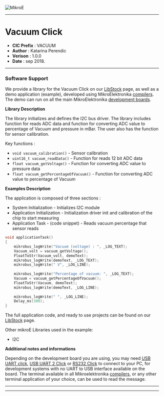 ![MikroE](http://www.mikroe.com/img/designs/beta/logo_small.png)

---

# Vacuum Click

- **CIC Prefix**  : VACUUM
- **Author**      : Katarina Perendic
- **Verison**     : 1.0.0
- **Date**        : sep 2018.

---

### Software Support

We provide a library for the Vacuum Click on our [LibStock](https://libstock.mikroe.com/projects/view/2572/vacuum-click) 
page, as well as a demo application (example), developed using MikroElektronika 
[compilers](http://shop.mikroe.com/compilers). The demo can run on all the main 
MikroElektronika [development boards](http://shop.mikroe.com/development-boards).

**Library Description**

The library initializes and defines the I2C bus driver.
The library includes function for reads ADC data and function for converting ADC value to percentage of Vacuum and pressure in mBar.
The user also has the function for sensor calibration.

Key functions :

- ``` void vacuum_calibration() ``` - Sensor calibration
- ``` uint16_t vacuum_readData() ``` - Function for reads 12 bit ADC data
- ``` float vacuum_getVoltage() ``` - Function for converting ADC value to pressure data
- ``` float vacuum_getPercentageOfVacuum() ``` - Function for converting ADC value to percentage of Vacuum

**Examples Description**

The application is composed of three sections :

- System Initialization - Initializes I2C module
- Application Initialization - Initialization driver init and calibration of the chip to start measuring
- Application Task - (code snippet) - Reads vacuum percentage that sensor reads


```.c
void applicationTask()
{
    mikrobus_logWrite("Vacuum (voltage) : ", _LOG_TEXT);
    Vacuum_volt = vacuum_getVoltage();
    FloatToStr(Vacuum_volt, demoText);
    mikrobus_logWrite(demoText, _LOG_TEXT);
    mikrobus_logWrite(" V", _LOG_LINE);
    
    mikrobus_logWrite("Percentage of vacuum: ", _LOG_TEXT);
    Vacuum = vacuum_getPercentageOfVacuum();
    FloatToStr(Vacuum, demoText);
    mikrobus_logWrite(demoText, _LOG_LINE);
    
    mikrobus_logWrite(" ", _LOG_LINE);
    Delay_ms(300);
}
```

The full application code, and ready to use projects can be found on our 
[LibStock](https://libstock.mikroe.com/projects/view/2572/vacuum-click) page.

Other mikroE Libraries used in the example:

- I2C

**Additional notes and informations**

Depending on the development board you are using, you may need 
[USB UART click](http://shop.mikroe.com/usb-uart-click), 
[USB UART 2 Click](http://shop.mikroe.com/usb-uart-2-click) or 
[RS232 Click](http://shop.mikroe.com/rs232-click) to connect to your PC, for 
development systems with no UART to USB interface available on the board. The 
terminal available in all Mikroelektronika 
[compilers](http://shop.mikroe.com/compilers), or any other terminal application 
of your choice, can be used to read the message.

---
---
